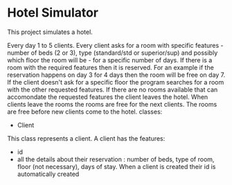 # Hotel Simulator
This project simulates a hotel. 

Every day 1 to 5 clients. Every client asks for a room with specific features - number of beds (2 or 3), type (standard/std or superior/sup) and possibly which floor the room will be - for a specific number of days. If there is a room with the required features then it is reserved. For an example if the reservation happens on day 3 for 4 days then the room will be free on day 7. If the client doesn't ask for a specific floor the program searches for a room with the other requested features. If there are no rooms available that can accomondate the requested features the client leaves the hotel.
When clients leave the rooms the rooms are free for the next clients. The rooms are free before new clients come to the hotel.
classes:
- Client

This class represents a client. A client has the features:
* id
* all the details about their reservation : number of beds, type of room, floor (not necessary), days of stay.
When a client is created their id is automatically created 
